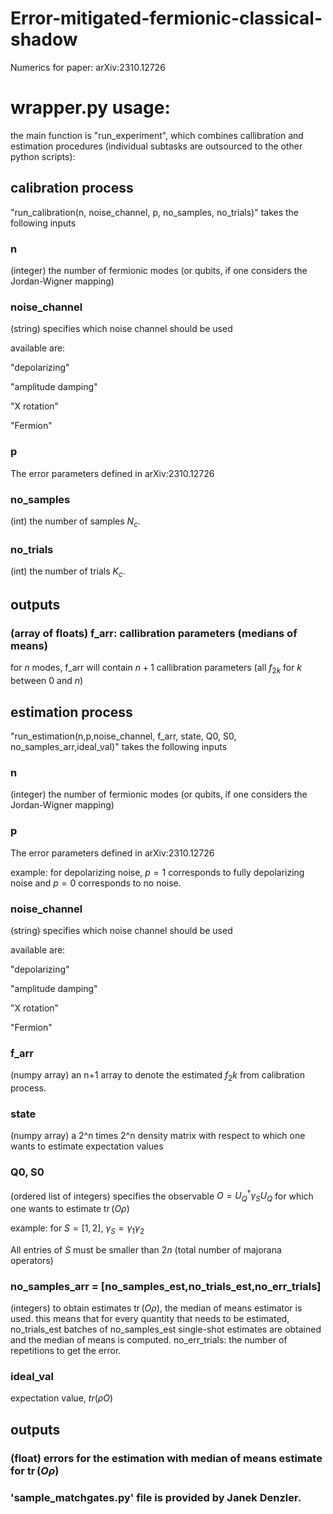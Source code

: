 # Error-mitigated-fermionic-classical-shadow
Numerics for paper: arXiv:2310.12726

# wrapper.py usage:

the main function is "run_experiment", which combines callibration and estimation procedures 
(individual subtasks are outsourced to the other python scripts):

## calibration process

"run_calibration(n, noise_channel, p, no_samples, no_trials)" takes the following inputs

### n
(integer) the number of fermionic modes (or qubits, if one considers the Jordan-Wigner mapping)

### noise_channel
(string) specifies which noise channel should be used

available are: 

"depolarizing"

"amplitude damping"

"X rotation"

"Fermion"


### p
The error parameters defined in arXiv:2310.12726


### no_samples
(int) the number of samples $N_c$.

### no_trials
(int) the number of trials $K_c$.

## outputs

### (array of floats) f_arr: callibration parameters (medians of means)

for $n$ modes, f_arr will contain $n+1$ callibration parameters (all $f_{2k}$ for $k$ between $0$ and $n$) 


## estimation process
"run_estimation(n,p,noise_channel, f_arr, state, Q0, S0, no_samples_arr,ideal_val)" takes the following inputs

### n
(integer) the number of fermionic modes (or qubits, if one considers the Jordan-Wigner mapping)

### p
The error parameters defined in arXiv:2310.12726

example: for depolarizing noise, $p=1$ corresponds to fully depolarizing noise and $p=0$ corresponds to no noise.


### noise_channel
(string) specifies which noise channel should be used

available are: 

"depolarizing"

"amplitude damping"

"X rotation"

"Fermion"

### f_arr
(numpy array) an n+1 array to denote the estimated ${f_2k}$ from calibration process.

### state
(numpy array) a 2^n times 2^n density matrix with respect to which one wants to estimate expectation values

### Q0, S0
(ordered list of integers) specifies the observable $O = U_Q^\dagger \gamma_S U_Q$ for which one wants to estimate $\operatorname{tr}(O \rho)$

example: for $S=[1,2]$, $\gamma_S=\gamma_1 \gamma_2$

All entries of $S$ must be smaller than $2n$ (total number of majorana operators)
                  



### no_samples_arr = [no_samples_est,no_trials_est,no_err_trials]
(integers) to obtain estimates $\operatorname{tr}(O \rho)$, the median of means estimator is used.
this means that for every quantity that needs to be estimated, no_trials_est batches of no_samples_est single-shot estimates are obtained and the median of means is computed.
no_err_trials: the number of repetitions to get the error.

### ideal_val
expectation value, $tr(\rho O)$

## outputs

### (float) errors for the estimation with median of means estimate for $\operatorname{tr}(O \rho)$
    

### 'sample_matchgates.py' file is provided by Janek Denzler.


